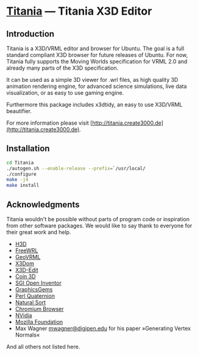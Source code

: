 [Titania](http://titania.create3000.de/) — Titania X3D Editor
==================================================

Introduction
--------------------------------------

Titania is a X3D/VRML editor and browser for Ubuntu. The goal is a full standard compliant X3D browser for future releases of Ubuntu. For now, Titania fully supports the Moving Worlds specification for VRML 2.0 and already many parts of the X3D specification.

It can be used as a simple 3D viewer for .wrl files, as high quality 3D animation rendering engine, for advanced science simulations, live data visualization, or as easy to use gaming engine.

Furthermore this package includes x3dtidy, an easy to use X3D/VRML beautifier.

For more information please visit [http://titania.create3000.de](http://titania.create3000.de).

Installation
--------------------------------------

```bash
cd Titania
./autogen.sh --enable-release --prefix=`/usr/local/
./configure
make -j4
make install
```

Acknowledgments
--------------------------------------

Titania wouldn't be possible without parts of program code or inspiration from other software packages. We would like to say thank to everyone for their great work and help.

* [H3D](http://www.h3dapi.org/)
* [FreeWRL](http://freewrl.sourceforge.net/)
* [GeoVRML](http://www.ai.sri.com/geovrml/)
* [X3Dom](http://www.x3dom.org/)
* [X3D-Edit](https://savage.nps.edu/X3D-Edit/)
* [Coin 3D](https://bitbucket.org/Coin3D/coin/wiki/Home)
* [SGI Open Inventor](http://oss.sgi.com/projects/inventor/)
* [GraphicsGems](http://tog.acm.org/resources/GraphicsGems/)
* [Perl Quaternion](http://search.cpan.org/~jchin/Math-Quaternion-0.02/lib/Math/Quaternion.pm)
* [Natural Sort](https://github.com/jjk-jacky/natsort)
* [Chromium Browser](https://www.chromium.org/)
* [NVidia](http://www.nvidia.de/page/home.html)
* [Mozilla Foundation](https://www.mozilla.org/de/)
* Max Wagner <mwagner@digipen.edu> for his paper »Generating Vertex Normals«

And all others not listed here.
